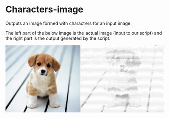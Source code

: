 # Characters-image
Outputs an image formed with characters for an input image.<br/>

The left part of the below image is the actual image (input to our script) and the right part is the output generated by the script.<br/>

![alt text](https://github.com/sashankbajaru/Characters-image/blob/main/sample_input_output.jpg?raw=true)
